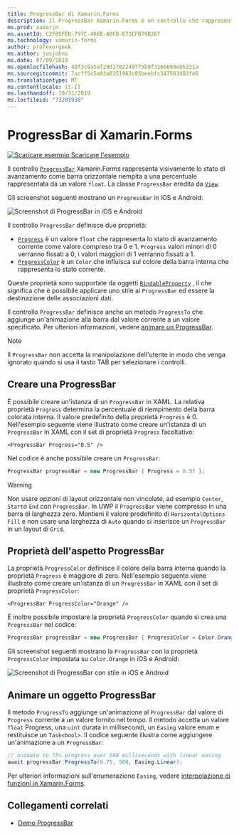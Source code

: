 ```yaml
---
title: ProgressBar di Xamarin.Forms
description: Il ProgressBar Xamarin.Forms è un controllo che rappresenta visivamente lo stato di avanzamento come barra orizzontale riempita in base a una proprietà float.
ms.prod: xamarin
ms.assetId: C2F85FED-797C-466B-A0FD-E73CFB79B267
ms.technology: xamarin-forms
author: profexorgeek
ms.author: jusjohns
ms.date: 07/09/2019
ms.openlocfilehash: 40f3c9a5af29d1782249775b9f3166698eb6221a
ms.sourcegitcommit: 7acff5c5a03a0351962c05beebfc347503d83fe6
ms.translationtype: MT
ms.contentlocale: it-IT
ms.lasthandoff: 10/31/2019
ms.locfileid: "73201938"
---
```

# <a name="xamarinforms-progressbar"></a>ProgressBar di Xamarin.Forms
[![Scaricare esempio](~/media/shared/download.png) Scaricare l'esempio](https://docs.microsoft.com/samples/xamarin/xamarin-forms-samples/userinterface-progressbardemos/)

Il controllo [`ProgressBar`](xref:Xamarin.Forms.ProgressBar) Xamarin.Forms rappresenta visivamente lo stato di avanzamento come barra orizzontale riempita a una percentuale rappresentata da un valore `float`. La classe `ProgressBar` eredita da [`View`](xref:Xamarin.Forms.View).

Gli screenshot seguenti mostrano un `ProgressBar` in iOS e Android:

![Screenshot di ProgressBar in iOS e Android](progressbar-images/progressbars-default.png "ProgressBar in iOS e Android")

Il controllo `ProgressBar` definisce due proprietà:

* [`Progress`](xref:Xamarin.Forms.ProgressBar.Progress) è un valore `float` che rappresenta lo stato di avanzamento corrente come valore compreso tra 0 e 1. `Progress` valori minori di 0 verranno fissati a 0, i valori maggiori di 1 verranno fissati a 1.
* [`ProgressColor`](xref:Xamarin.Forms.ProgressBar.ProgressColor) è un `Color` che influisca sul colore della barra interna che rappresenta lo stato corrente.

Queste proprietà sono supportate da oggetti [`BindableProperty`](xref:Xamarin.Forms.BindableProperty) , il che significa che è possibile applicare uno stile ai `ProgressBar` ed essere la destinazione delle associazioni dati.

Il controllo `ProgressBar` definisce anche un metodo `ProgressTo` che aggiunge un'animazione alla barra dal valore corrente a un valore specificato. Per ulteriori informazioni, vedere [animare un ProgressBar](#animate-a-progressbar).

> [!NOTE]
> Il `ProgressBar` non accetta la manipolazione dell'utente in modo che venga ignorato quando si usa il tasto TAB per selezionare i controlli.

## <a name="create-a-progressbar"></a>Creare una ProgressBar

È possibile creare un'istanza di un `ProgressBar` in XAML. La relativa proprietà `Progress` determina la percentuale di riempimento della barra colorata interna. Il valore predefinito della proprietà `Progress` è 0. Nell'esempio seguente viene illustrato come creare un'istanza di un `ProgressBar` in XAML con il set di proprietà `Progress` facoltativo:

```xaml
<ProgressBar Progress="0.5" />
```

Nel codice è anche possibile creare un `ProgressBar`:

```csharp
ProgressBar progressBar = new ProgressBar { Progress = 0.5f };
```

> [!WARNING]
> Non usare opzioni di layout orizzontale non vincolate, ad esempio `Center`, `Start`o `End` con `ProgressBar`. In UWP il `ProgressBar` viene compresso in una barra di larghezza zero. Mantieni il valore predefinito di `HorizontalOptions` `Fill` e non usare una larghezza di `Auto` quando si inserisce un `ProgressBar` in un layout di `Grid`.

## <a name="progressbar-appearance-properties"></a>Proprietà dell'aspetto ProgressBar

La proprietà `ProgressColor` definisce il colore della barra interna quando la proprietà `Progress` è maggiore di zero. Nell'esempio seguente viene illustrato come creare un'istanza di un `ProgressBar` in XAML con il set di proprietà `ProgressColor`:

```xaml
<ProgressBar ProgressColor="Orange" />
```

È inoltre possibile impostare la proprietà `ProgressColor` quando si crea una `ProgressBar` nel codice:

```csharp
ProgressBar progressBar = new ProgressBar { ProgressColor = Color.Orange };
```

Gli screenshot seguenti mostrano la `ProgressBar` con la proprietà `ProgressColor` impostata su `Color.Orange` in iOS e Android:

![Screenshot di ProgressBar con stile in iOS e Android](progressbar-images/progressbars-styled.png "ProgressBar con stile in iOS e Android")

## <a name="animate-a-progressbar"></a>Animare un oggetto ProgressBar

Il metodo `ProgressTo` aggiunge un'animazione al `ProgressBar` dal valore di `Progress` corrente a un valore fornito nel tempo. Il metodo accetta un valore `float` Progress, una `uint` durata in millisecondi, un `Easing` valore enum e restituisce un `Task<bool>`. Il codice seguente illustra come aggiungere un'animazione a un `ProgressBar`:

```csharp
// animate to 75% progress over 500 milliseconds with linear easing
await progressBar.ProgressTo(0.75, 500, Easing.Linear);
```

Per ulteriori informazioni sull'enumerazione `Easing`, vedere [interpolazione di funzioni in Xamarin.Forms](~/xamarin-forms/user-interface/animation/easing.md).

## <a name="related-links"></a>Collegamenti correlati

* [Demo ProgressBar](https://docs.microsoft.com/samples/xamarin/xamarin-forms-samples/userinterface-progressbardemos/)
